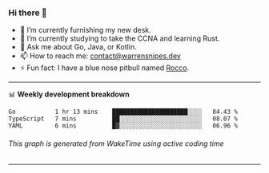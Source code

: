 ### Hi there 👋

- 🔭 I’m currently furnishing my new desk.
- 🌱 I’m currently studying to take the CCNA and learning Rust.
- 💬 Ask me about Go, Java, or Kotlin.
- 📫 How to reach me: contact@warrensnipes.dev
- ⚡ Fun fact: I have a blue nose pitbull named [Rocco](https://i.imgur.com/iLsSCKu.jpg).

-------

📊 **Weekly development breakdown**
<!--START_SECTION:waka-->
```text
Go           1 hr 13 mins    █████████████████████░░░░   84.43 % 
TypeScript   7 mins          ██░░░░░░░░░░░░░░░░░░░░░░░   08.07 % 
YAML         6 mins          █▓░░░░░░░░░░░░░░░░░░░░░░░   06.96 % 
```
<!--END_SECTION:waka-->
###### *This graph is generated from WakeTime using active coding time*
-------
